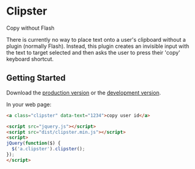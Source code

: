 # Clipster

Copy without Flash

There is currently no way to place text onto a user's clipboard without
a plugin (normally Flash). Instead, this plugin creates an invisible input with the
text to target selected and then asks the user to press their 'copy' keyboard
shortcut.

## Getting Started
Download the [production version][min] or the [development version][max].

[min]: https://raw.github.com/kickstarter/jquery-clipster/master/dist/clipster.min.js
[max]: https://raw.github.com/kickstarter/jquery-clipster/master/dist/clipster.js

In your web page:

```html
<a class="clipster" data-text="1234">copy user id</a>

<script src="jquery.js"></script>
<script src="dist/clipster.min.js"></script>
<script>
jQuery(function($) {
  $('a.clipster').clipster();
});
</script>
```
